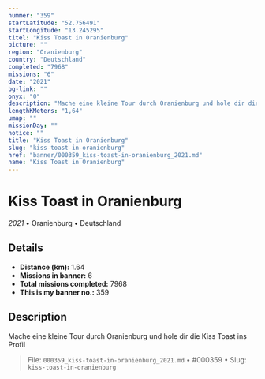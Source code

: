 ```yaml
---
nummer: "359"
startLatitude: "52.756491"
startLongitude: "13.245295"
titel: "Kiss Toast in Oranienburg"
picture: ""
region: "Oranienburg"
country: "Deutschland"
completed: "7968"
missions: "6"
date: "2021"
bg-link: ""
onyx: "0"
description: "Mache eine kleine Tour durch Oranienburg und hole dir die Kiss Toast ins Profil"
lengthKMeters: "1,64"
umap: ""
missionDay: ""
notice: ""
title: "Kiss Toast in Oranienburg"
slug: "kiss-toast-in-oranienburg"
href: "banner/000359_kiss-toast-in-oranienburg_2021.md"
name: "Kiss Toast in Oranienburg"
---
```

# Kiss Toast in Oranienburg

*2021* • Oranienburg • Deutschland





## Details
- **Distance (km):** 1.64
- **Missions in banner:** 6
- **Total missions completed:** 7968
- **This is my banner no.:** 359



## Description
Mache eine kleine Tour durch Oranienburg und hole dir die Kiss Toast ins Profil




> File: `000359_kiss-toast-in-oranienburg_2021.md`
> • #000359
> • Slug: `kiss-toast-in-oranienburg`
